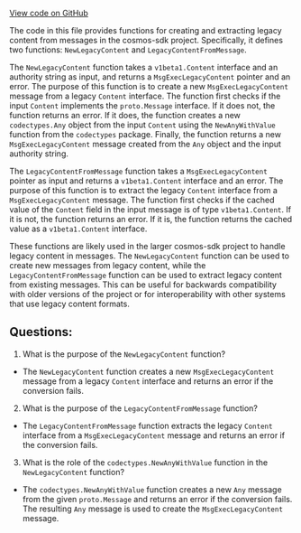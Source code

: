 [View code on GitHub](https://github.com/cosmos/cosmos-sdk.git/x/gov/types/v1/content.go)

The code in this file provides functions for creating and extracting legacy content from messages in the cosmos-sdk project. Specifically, it defines two functions: `NewLegacyContent` and `LegacyContentFromMessage`.

The `NewLegacyContent` function takes a `v1beta1.Content` interface and an authority string as input, and returns a `MsgExecLegacyContent` pointer and an error. The purpose of this function is to create a new `MsgExecLegacyContent` message from a legacy `Content` interface. The function first checks if the input `Content` implements the `proto.Message` interface. If it does not, the function returns an error. If it does, the function creates a new `codectypes.Any` object from the input `Content` using the `NewAnyWithValue` function from the `codectypes` package. Finally, the function returns a new `MsgExecLegacyContent` message created from the `Any` object and the input authority string.

The `LegacyContentFromMessage` function takes a `MsgExecLegacyContent` pointer as input and returns a `v1beta1.Content` interface and an error. The purpose of this function is to extract the legacy `Content` interface from a `MsgExecLegacyContent` message. The function first checks if the cached value of the `Content` field in the input message is of type `v1beta1.Content`. If it is not, the function returns an error. If it is, the function returns the cached value as a `v1beta1.Content` interface.

These functions are likely used in the larger cosmos-sdk project to handle legacy content in messages. The `NewLegacyContent` function can be used to create new messages from legacy content, while the `LegacyContentFromMessage` function can be used to extract legacy content from existing messages. This can be useful for backwards compatibility with older versions of the project or for interoperability with other systems that use legacy content formats.
## Questions: 
 1. What is the purpose of the `NewLegacyContent` function?
- The `NewLegacyContent` function creates a new `MsgExecLegacyContent` message from a legacy `Content` interface and returns an error if the conversion fails.

2. What is the purpose of the `LegacyContentFromMessage` function?
- The `LegacyContentFromMessage` function extracts the legacy `Content` interface from a `MsgExecLegacyContent` message and returns an error if the conversion fails.

3. What is the role of the `codectypes.NewAnyWithValue` function in the `NewLegacyContent` function?
- The `codectypes.NewAnyWithValue` function creates a new `Any` message from the given `proto.Message` and returns an error if the conversion fails. The resulting `Any` message is used to create the `MsgExecLegacyContent` message.